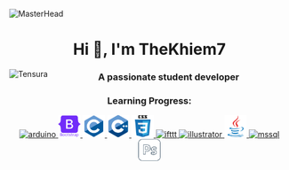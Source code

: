 ![MasterHead](https://instagram.fsgn5-3.fna.fbcdn.net/v/t39.30808-6/409729599_891036605763496_3409634528958095934_n.jpg?stp=dst-jpg_e35_s1080x1080&efg=eyJ2ZW5jb2RlX3RhZyI6ImltYWdlX3VybGdlbi4xOTIweDEwODAuc2RyLmYzMDgwOCJ9&_nc_ht=instagram.fsgn5-3.fna.fbcdn.net&_nc_cat=104&_nc_ohc=kWOLkHoMkGsQ7kNvgFB3VfE&edm=AFg4Q8wAAAAA&ccb=7-5&ig_cache_key=MzI1NjA5Njc2Mjc3MDA3NTA4OA%3D%3D.2-ccb7-5&oh=00_AYB-BHlgCKdgdzSnE8YyylD2mGJelyJK6wePqZUfPU-Ryw&oe=6694B93E&_nc_sid=0b30b7)
<h1 align="center">Hi 👋, I'm TheKhiem7</h1>
<img align="left" alt="Tensura" with="400" src="https://i.pinimg.com/originals/32/0a/f7/320af7598bfad95cdadaa5fa5b7a1848.gif">
<h3 align="center">A passionate student developer</h3>



<h3 align="center">Learning Progress:</h3>
<p align="center"> 
<a href="https://www.arduino.cc/" target="_blank" rel="noreferrer"> <img src="https://cdn.worldvectorlogo.com/logos/arduino-1.svg" alt="arduino" width="40" height="40"/> </a> 
<a href="https://getbootstrap.com" target="_blank" rel="noreferrer"> <img src="https://raw.githubusercontent.com/devicons/devicon/master/icons/bootstrap/bootstrap-plain-wordmark.svg" alt="bootstrap" width="40" height="40"/> </a> 
<a href="https://www.cprogramming.com/" target="_blank" rel="noreferrer"> <img src="https://raw.githubusercontent.com/devicons/devicon/master/icons/c/c-original.svg" alt="c" width="40" height="40"/> </a> 
<a href="https://www.w3schools.com/cpp/" target="_blank" rel="noreferrer"> <img src="https://raw.githubusercontent.com/devicons/devicon/master/icons/cplusplus/cplusplus-original.svg" alt="cplusplus" width="40" height="40"/> </a> 
<a href="https://www.w3schools.com/css/" target="_blank" rel="noreferrer"> <img src="https://raw.githubusercontent.com/devicons/devicon/master/icons/css3/css3-original-wordmark.svg" alt="css3" width="40" height="40"/> 
</a> <a href="https://ifttt.com/" target="_blank" rel="noreferrer"> <img src="https://www.vectorlogo.zone/logos/ifttt/ifttt-ar21.svg" alt="ifttt" width="40" height="40"/> </a> 
<a href="https://www.adobe.com/in/products/illustrator.html" target="_blank" rel="noreferrer"> <img src="https://www.vectorlogo.zone/logos/adobe_illustrator/adobe_illustrator-icon.svg" alt="illustrator" width="40" height="40"/> </a> 
<a href="https://www.java.com" target="_blank" rel="noreferrer"> <img src="https://raw.githubusercontent.com/devicons/devicon/master/icons/java/java-original.svg" alt="java" width="40" height="40"/> </a> 
<a href="https://www.microsoft.com/en-us/sql-server" target="_blank" rel="noreferrer"> <img src="https://www.svgrepo.com/show/303229/microsoft-sql-server-logo.svg" alt="mssql" width="40" height="40"/> 
</a> <a href="https://www.photoshop.com/en" target="_blank" rel="noreferrer"> <img src="https://raw.githubusercontent.com/devicons/devicon/master/icons/photoshop/photoshop-line.svg" alt="photoshop" width="40" height="40"/> </a> </p>

